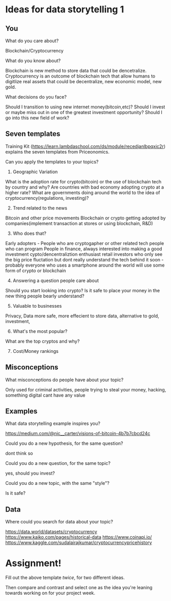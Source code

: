 # Ideas for data storytelling 1

## You

What do you care about?

Blockchain/Cryptocurrency 

What do you know about?

Blockchain is new method to store data that could be dencetralize. 
Cryptocurrency is an outcome of blockchain tech that allow humans to digitlize real assets that could be decentralize, new economic model, new gold.

What decisions do you face?

Should I transition to using new internet money(bitcoin,etc)? 
Should I invest or maybe miss out in one of the greatest investment opportunity? 
Should I go into this new field of work?

## Seven templates

Training Kit (https://learn.lambdaschool.com/ds/module/recedjanlbpqxic2r) explains the seven templates from Priceonomics.

Can you apply the templates to your topics? 

1. Geographic Variation

What is the adoption rate for crypto(bitcoin) or the use of blockchain tech by country and why?
Are countries with bad economy adopting crypto at a higher rate?
What are governments doing around the world to the idea of cryptocurrency(regulations, investing)?

2. Trend related to the news

Bitcoin and other price movements 
Blockchain or crypto getting adopted by companies(implement transaction at stores or using blockchain, R&D)  

3. Who does that?

Early adopters - People who are cryptogapher or other related tech people who can program
People in finance, always interested into making a good investment 
cypto/dencentraliztion enthusiast
retail investors who only see the big price fluctation but dont really understand the tech behind it 
soon - probably everyone who uses a smartphone around the world will use some form of crypto or blockchain

4. Answering a question people care about

Should you start looking into crypto? Is it safe to place your money in the new thing people bearly understand?

5. Valuable to businesses

Privacy, Data more safe, more effecient to store data, alternative to gold, investment, 

6. What's the most popular?

What are the top cryptos and why?

7. Cost/Money rankings


## Misconceptions

What misconceptions do people have about your topic?

Only used for criminal activities, people trying to steal your money, hacking, something digital cant have any value

## Examples

What data storytelling example inspires you? 

https://medium.com/@nic__carter/visions-of-bitcoin-4b7b7cbcd24c


Could you do a new hypothesis, for the same question?

dont think so

Could you do a new question, for the same topic?

yes, should you invest?

Could you do a new topic, with the same "style"?

Is it safe?

## Data

Where could you search for data about your topic?

https://data.world/datasets/cryptocurrency
https://www.kaiko.com/pages/historical-data
https://www.coinapi.io/
https://www.kaggle.com/sudalairajkumar/cryptocurrencypricehistory


# Assignment!

Fill out the above template *twice*, for two different ideas.

Then compare and contrast and select one as the idea you're leaning towards
working on for your project week.
